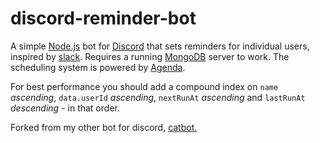 # discord-reminder-bot

A simple [Node.js](https://nodejs.org/en/) bot for [Discord](https://discordapp.com/) that sets reminders for individual users, inspired by [slack](https://get.slack.help/hc/en-us/articles/208423427-Set-a-reminder).
Requires a running [MongoDB](https://www.mongodb.com/) server to work. The scheduling system is powered by [Agenda](https://github.com/agenda/agenda).

For best performance you should add a compound index on `name` *ascending*, `data.userId` *ascending*, `nextRunAt` *ascending* and `lastRunAt` *descending* - in that order.

Forked from my other bot for discord, [catbot.](https://github.com/edwin-jones/discord-catbot)
